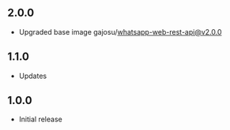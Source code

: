 <!-- https://developers.home-assistant.io/docs/add-ons/presentation#keeping-a-changelog -->

## 2.0.0

- Upgraded base image gajosu/whatsapp-web-rest-api@v2.0.0

## 1.1.0

- Updates

## 1.0.0

- Initial release
